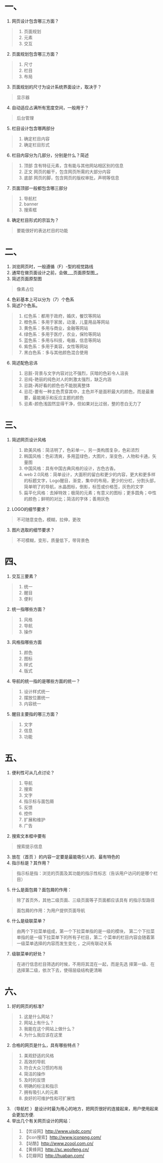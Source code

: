 # 一、

1. 网页设计包含哪三方面？

 > 1. 页面规划
 > 2. 元素
 > 3. 交互
 
2. 页面规划包含哪三方面？
 > 1. 尺寸
 > 2. 栏目
 > 3. 布局
3. 页面规划的尺寸为设计系统界面设计，取决于？

 > 显示器

4. 自动适应占满所有宽度空间，一般用于？

 >后台管理
5. 栏目设计包含哪两部分
 >1. 确定栏目内容
 >2. 确定栏目形式
6. 栏目内容分为几部分，分别是什么？简述
 >1. 顶部 含有特征元素，含有能与其他网站相区别的信息
 >2. 正文 网页的躯干，包含网页所需的大部分内容
 >3. 底部 网页的脚，包含网页的版权审批，声明等信息
7. 页面顶部一般都包含哪三部分
 >1. 导航栏
 >2. banner
 >3. 搜索框
8. 确定栏目形式的宗旨为？
>要能很好的表达栏目的功能

# 二、
1. 浏览网页时，一般遵循（F）-型的视觉路线
2. 通常在做页面设计之前，会做___页面原型图_。
3. 简述页面原型图
>像素占位
4. 色彩基本上可以分为（7）个色系
5. 简述7个色系。
 >1. 红色系：都用于政府，婚庆，餐饮等网站
 >2. 橙色系：多用于家居，动漫，儿童用品等网站
 >3. 黄色系：多用与商业，金融等网站
 >4. 绿色系：多用于医疗，农业，保险等网站
 >5. 蓝色系：多用与科技，电器，信息等网站
 >6. 紫色系：多用于美容，女性等网站
 >7. 黑白色系：多与其他颜色混合使用
 
6. 简述配色忌讳
 >1. 忌脏-背景与文字内容对比不强烈，灰暗的色彩令人沮丧
 >2. 忌纯-艳丽的纯色对人的刺激太强烈，缺乏内涵
 >3. 忌跳-再好看的颜色也不能脱离整体
 >4. 忌花-要有一种主色贯穿其中，主色并不是面积最大的颜色，而是最重要，最能揭示和反应主题的颜色
 >5. 忌素-颜色浅固然显得干净，但如果对比过弱，整的苍白无力了
 
# 三、
1. 简述网页设计风格
 >1. 欧美风格：简洁明了，色彩单一，另一类构图复杂，色彩浓烈
 >2. 韩国风格：色彩清爽，多用蓝绿色，大图片，渐变色，人物和卡通，矢量图
 >3. 中国风格：具有中国古典风格的设计，古色古香。
 >4. web 2.0风格：简单设计，大面积的留白和更少的内容，更大和更多样的标题文字，Logo醒目，渐变，集中的布局，更少的分栏，分割头部，简单明了的导航，水晶图标，倒影，标签或价格签，灰色的文字
 >5. 扁平化风格：去掉特效；极简的元素；有意义的图标；更多圆角；中性的颜色；鲜明的对比；简洁的字体；善用灰色
2. LOGO的细节要求？

>不可随意变色，模糊，拉伸，更改
3. 图片选取的细节要求？

>不可模糊，变形，质量低下，带背景色
 
#  四、
1. 交互三要素？
 >1. 统一
 >2. 醒目
 >3. 便利
2. 统一指哪些方面？
 >1. 风格
 >2. 导航
 >3. 操作
3. 风格指哪些方面
 >1. 颜色
 >2. 图标
 >3. 样式
 >4. 版式
4. 导航的统一指的是哪些方面的统一？
 >1. 设计样式统一
 >2. 摆放位置统一
 >3. 内容统一
5. 醒目主要指的哪三方面？
 >1. 文字
 >2. 信息
 >3. 功能
# 五、
1. 便利性可从几点讨论？
 >1. 导航
 >2. 搜索
 >3. 文字
 >4. 指示标与面包屑
 >5. 反馈
 >6. 控件
 >7. 扩展和维护
 >8. 广告
2. 搜索文本框中要有
 
>搜索提示信息
3. 放在（首页 ）的内容一定要是最能吸引人的、最有特色的
4. 指示标是？其作用？

>指示标是指：浏览的页面及其功能的指示性标志（告诉用户访问的是哪个栏目）

5. 什么是面包屑？面包屑的作用：

>除了首页外，其他二级页面、三级页面等子页面都应该具有 的指示型路径

>面包屑的作用：为用户提供页面导航

6. 什么是级联菜单？
 
 >由两个下拉菜单组成，第一个下拉菜单指的是一级的模块， 第二个下拉菜单指的是一级下拉菜单下的所有子栏目，第二 个菜单的栏目内容会随着第一级菜单选择的内容而发生变化 ，之间有联动关系

7. 级联菜单的好处？

 >在进行信息栏目筛选的时候，不用将其混在一起，而是先选 择第一级、在选择第二级，依次下去，使得层级结构更清晰
# 六、
1. 好的网页的标准?
 >1. 这是什么网站？
 >2. 网站上有什么？
 >3. 我能在这个网站上做什么？
 >4. 为什么我应该在这里
2. 合格的网页是什么，具有哪些特点？
>1. 美观舒适的风格
>2. 高效的导航
>3. 符合大众习惯的布局
>4. 简洁的操作
>5. 及时的反馈
>6. 明确的标注和指示
>7. 拥有吸引人的元素
>8. 良好的可维护性和可扩展性
3. （导航栏 ）是设计时最为用心的地方，把网页很好的连接起来，用户使用起来会更加方便.
4. 举出几个有关网页设计的网站：
 >1. 【优设网】http://www.uisdc.com/
 >2. 【lcon搜索】http://www.iconpng.com/
 >3. 【站酷】http://www.zcool.com.cn/
 >4. 【黄蜂网】http://sc.woofeng.cn/
 >5. 【花瓣网】http://huaban.com/




 

